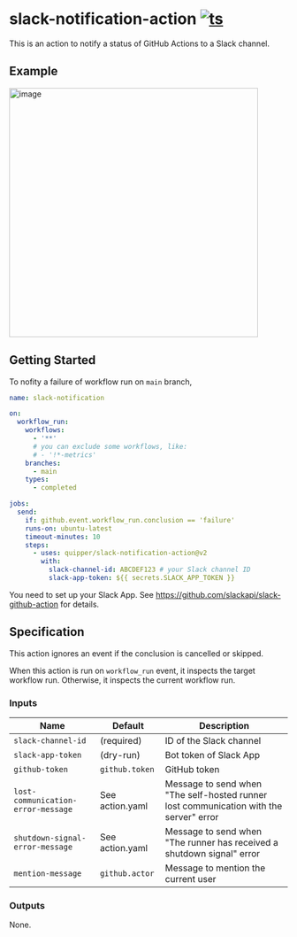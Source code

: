 # slack-notification-action [![ts](https://github.com/quipper/slack-notification-action/actions/workflows/ts.yaml/badge.svg)](https://github.com/quipper/slack-notification-action/actions/workflows/ts.yaml)

This is an action to notify a status of GitHub Actions to a Slack channel.

## Example

<img width="450" alt="image" src="https://github.com/quipper/slack-notification-action/assets/321266/d37350a5-36fa-4d4f-ad47-c8cc2c9bd25c">

<!--
# preview on https://app.slack.com/block-kit-builder
{
	"blocks": [
		{
			"type": "section",
			"text": {
				"type": "mrkdwn",
				"text": "Check the failure of workflow *<https://github.com/octocat/example|backend / test>*"
			}
		},
		{
			"type": "section",
			"text": {
				"type": "mrkdwn",
				"text": "```\nProcess completed with exit code 1.\n```"
			}
		},
		{
			"type": "context",
			"elements": [
				{
					"type": "mrkdwn",
					"text": "octocat/example/*main*"
				},
				{
					"type": "mrkdwn",
					"text": "<https://github.com/octocat/example/pull/123|#123>"
				},
				{
					"type": "mrkdwn",
					"text": "@octocat"
				}
			]
		}
	]
}
-->

## Getting Started

To nofity a failure of workflow run on `main` branch,

```yaml
name: slack-notification

on:
  workflow_run:
    workflows:
      - '**'
      # you can exclude some workflows, like:
      # - '!*-metrics'
    branches:
      - main
    types:
      - completed

jobs:
  send:
    if: github.event.workflow_run.conclusion == 'failure'
    runs-on: ubuntu-latest
    timeout-minutes: 10
    steps:
      - uses: quipper/slack-notification-action@v2
        with:
          slack-channel-id: ABCDEF123 # your Slack channel ID
          slack-app-token: ${{ secrets.SLACK_APP_TOKEN }}
```

You need to set up your Slack App.
See https://github.com/slackapi/slack-github-action for details.

## Specification

This action ignores an event if the conclusion is cancelled or skipped.

When this action is run on `workflow_run` event, it inspects the target workflow run.
Otherwise, it inspects the current workflow run.

### Inputs

| Name                               | Default         | Description                                                                            |
| ---------------------------------- | --------------- | -------------------------------------------------------------------------------------- |
| `slack-channel-id`                 | (required)      | ID of the Slack channel                                                                |
| `slack-app-token`                  | (dry-run)       | Bot token of Slack App                                                                 |
| `github-token`                     | `github.token`  | GitHub token                                                                           |
| `lost-communication-error-message` | See action.yaml | Message to send when "The self-hosted runner lost communication with the server" error |
| `shutdown-signal-error-message`    | See action.yaml | Message to send when "The runner has received a shutdown signal" error                 |
| `mention-message`                  | `github.actor`  | Message to mention the current user                                                    |

### Outputs

None.
